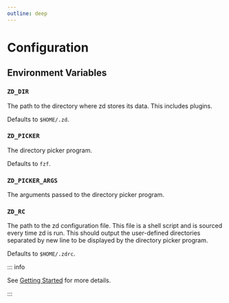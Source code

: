 ```yaml
---
outline: deep
---
```


<!-- markdownlint-disable MD013 -->

# Configuration

## Environment Variables

### `ZD_DIR`

The path to the directory where zd stores its data. This includes plugins.

Defaults to `$HOME/.zd`.

### `ZD_PICKER`

The directory picker program.

Defaults to `fzf`.

### `ZD_PICKER_ARGS`

The arguments passed to the directory picker program.

### `ZD_RC`

The path to the zd configuration file. This file is a shell script and is sourced every time zd is run. This should output the user-defined directories separated by new line to be displayed by the directory picker program.

Defaults to `$HOME/.zdrc`.

::: info

See [Getting Started](/guide/getting-started#configuring) for more details.

:::
